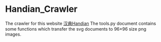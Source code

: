# Handian_Crawler
The crawler for this website [汉典Handian](https://www.zdic.net/)
The tools.py document contains some functions which transfer the svg documents to 96×96 size png images.
